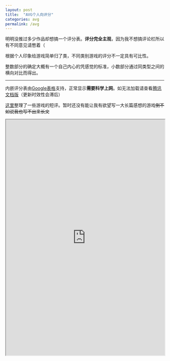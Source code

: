 ```yaml
---
layout: post
title:  "AVG个人向评分"
categories: avg
permalink: /avg
---
```

明明没推过多少作品却想搞一个评分表。**评分完全主观**，因为我不想搞评论栏所以有不同意见请憋着（

根据个人印象给游戏简单归了类，不同类别游戏的评分不一定具有可比性。

整数部分的确定大概有一个自己内心的凭感觉的标准，小数部分通过同类型之间的横向对比而得出。

---
内嵌评分表由[Google表格](https://docs.google.com/spreadsheets/d/1fDHvHhN6lrn3G-G7En0tdUHuTllaTrtYf7M7UE7jKh0/edit#gid=1237096488)支持，正常显示**需要科学上网**。如无法加载请查看[腾讯文档版](https://docs.qq.com/sheet/DUlBaRFB0S3JqUlVJ?tab=BB08J2)（更新时效性会滞后）

[这里](https://izumimorin.xyz/avg/comment)整理了一些游戏的短评。暂时还没有能让我有欲望写一大长篇感想的游戏~~倒不如说我也写不出来长文~~

<iframe height="750" width="100%" src="https://docs.google.com/spreadsheets/d/e/2PACX-1vQi-BLEn-vMtMNNj2bPFZ0ChXSVLCW7D3e49ZUeYHRw4FPrrA1R1AaZoaE95oRwruXZF9sOO0Mxr61t/pubhtml?widget=true&amp;headers=false"></iframe>
